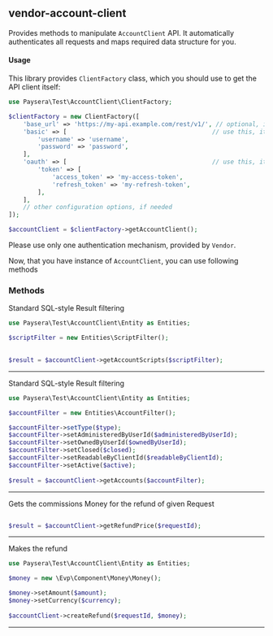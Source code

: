 
## vendor-account-client

Provides methods to manipulate `AccountClient` API.
It automatically authenticates all requests and maps required data structure for you.

#### Usage

This library provides `ClientFactory` class, which you should use to get the API client itself:

```php
use Paysera\Test\AccountClient\ClientFactory;

$clientFactory = new ClientFactory([
    'base_url' => 'https://my-api.example.com/rest/v1/', // optional, in case you need a custom one.
    'basic' => [                                        // use this, it API requires Basic authentication.
        'username' => 'username',
        'password' => 'password',
    ],
    'oauth' => [                                        // use this, it API requires OAuth v2 authentication.
        'token' => [
            'access_token' => 'my-access-token',
            'refresh_token' => 'my-refresh-token',
        ],
    ],
    // other configuration options, if needed
]);

$accountClient = $clientFactory->getAccountClient();
```

Please use only one authentication mechanism, provided by `Vendor`.

Now, that you have instance of `AccountClient`, you can use following methods
### Methods

    
Standard SQL-style Result filtering


```php
use Paysera\Test\AccountClient\Entity as Entities;

$scriptFilter = new Entities\ScriptFilter();

    
$result = $accountClient->getAccountScripts($scriptFilter);
```
---


Standard SQL-style Result filtering


```php
use Paysera\Test\AccountClient\Entity as Entities;

$accountFilter = new Entities\AccountFilter();

$accountFilter->setType($type);
$accountFilter->setAdministeredByUserId($administeredByUserId);
$accountFilter->setOwnedByUserId($ownedByUserId);
$accountFilter->setClosed($closed);
$accountFilter->setReadableByClientId($readableByClientId);
$accountFilter->setActive($active);
    
$result = $accountClient->getAccounts($accountFilter);
```
---

    
Gets the commissions Money for the refund of given Request


```php

$result = $accountClient->getRefundPrice($requestId);
```
---


Makes the refund


```php
use Paysera\Test\AccountClient\Entity as Entities;

$money = new \Evp\Component\Money\Money();

$money->setAmount($amount);
$money->setCurrency($currency);
    
$accountClient->createRefund($requestId, $money);
```
---


